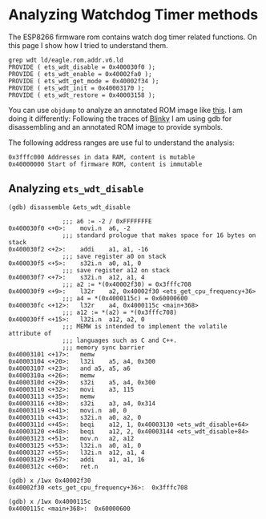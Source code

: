 # Analyzing Watchdog Timer methods

The ESP8266 firmware rom contains watch dog timer related functions. 
On this page I show how I tried to understand them.

    grep wdt ld/eagle.rom.addr.v6.ld 
    PROVIDE ( ets_wdt_disable = 0x400030f0 );
    PROVIDE ( ets_wdt_enable = 0x40002fa0 );
    PROVIDE ( ets_wdt_get_mode = 0x40002f34 );
    PROVIDE ( ets_wdt_init = 0x40003170 );
    PROVIDE ( ets_wdt_restore = 0x40003158 );

You can use `objdump` to analyze an annotated ROM image like [this](https://github.com/jcmvbkbc/esp-elf-rom). 
I am doing it differently: Following the traces of [Blinky](https://github.com/cal101/cal_gdbstub/blob/master/BlinkyTale1.md) I am using gdb for disassembling and an annotated ROM image to provide symbols.

The following address ranges are use ful to understand the analysis:

    0x3fffc000 Addresses in data RAM, content is mutable
    0x40000000 Start of firmware ROM, content is immutable


## Analyzing `ets_wdt_disable`



    (gdb) disassemble &ets_wdt_disable

                   ;;; a6 := -2 / 0xFFFFFFFE
    0x400030f0 <+0>:	movi.n	a6, -2
                   ;;; standard prologue that makes space for 16 bytes on stack
    0x400030f2 <+2>:	addi	a1, a1, -16
                   ;;; save register a0 on stack
    0x400030f5 <+5>:	s32i.n	a0, a1, 0
                   ;;; save register a12 on stack
    0x400030f7 <+7>:	s32i.n	a12, a1, 4
                   ;;; a2 := *(0x40002f30) = 0x3fffc708
    0x400030f9 <+9>:	l32r	a2, 0x40002f30 <ets_get_cpu_frequency+36>
                   ;;; a4 = *(0x4000115c) = 0x60000600
    0x400030fc <+12>:	l32r	a4, 0x4000115c <main+368>
                   ;;; a12 := *(a2) = *(0x3fffc708)
    0x400030ff <+15>:	l32i.n	a12, a2, 0
                   ;;; MEMW is intended to implement the volatile attribute of 
                   ;;; languages such as C and C++.
                   ;;; memory sync barrier
    0x40003101 <+17>:	memw
    0x40003104 <+20>:	l32i	a5, a4, 0x300
    0x40003107 <+23>:	and	a5, a5, a6
    0x4000310a <+26>:	memw
    0x4000310d <+29>:	s32i	a5, a4, 0x300
    0x40003110 <+32>:	movi	a3, 115
    0x40003113 <+35>:	memw
    0x40003116 <+38>:	s32i	a3, a4, 0x314
    0x40003119 <+41>:	movi.n	a0, 0
    0x4000311b <+43>:	s32i.n	a0, a2, 0
    0x4000311d <+45>:	beqi	a12, 1, 0x40003130 <ets_wdt_disable+64>
    0x40003120 <+48>:	beqi	a12, 2, 0x40003144 <ets_wdt_disable+84>
    0x40003123 <+51>:	mov.n	a2, a12
    0x40003125 <+53>:	l32i.n	a0, a1, 0
    0x40003127 <+55>:	l32i.n	a12, a1, 4
    0x40003129 <+57>:	addi	a1, a1, 16
    0x4000312c <+60>:	ret.n

    (gdb) x /1wx 0x40002f30
    0x40002f30 <ets_get_cpu_frequency+36>:	0x3fffc708

    (gdb) x /1wx 0x4000115c
    0x4000115c <main+368>:	0x60000600


